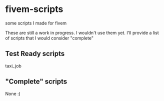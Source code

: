 # fivem-scripts
 some scripts I made for fivem
 
 These are still a work in progress. I wouldn't use them yet. I'll provide a list of scripts that I would consider "complete"
 
## Test Ready scripts
taxi_job
 
## "Complete" scripts
None :)
